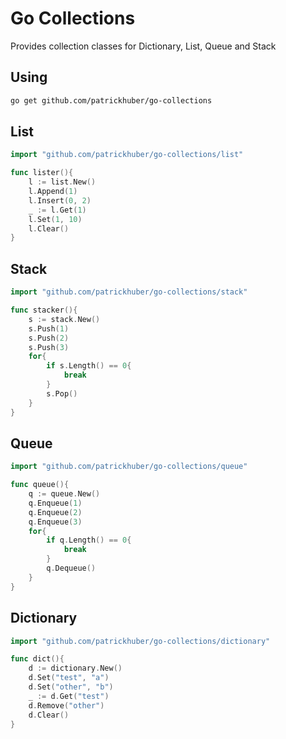 # Go Collections

Provides collection classes for Dictionary, List, Queue and Stack

## Using

```bash
go get github.com/patrickhuber/go-collections
```

## List

```go
import "github.com/patrickhuber/go-collections/list"

func lister(){
    l := list.New()
    l.Append(1)
    l.Insert(0, 2)
    _ := l.Get(1)
    l.Set(1, 10)
    l.Clear()
}
```

## Stack

```go
import "github.com/patrickhuber/go-collections/stack"

func stacker(){
    s := stack.New()
    s.Push(1)
    s.Push(2)
    s.Push(3)
    for{
        if s.Length() == 0{
            break
        }
        s.Pop()
    }
}
```

## Queue

```go
import "github.com/patrickhuber/go-collections/queue"

func queue(){
    q := queue.New()
    q.Enqueue(1)
    q.Enqueue(2)
    q.Enqueue(3)
    for{
        if q.Length() == 0{
            break
        }
        q.Dequeue()
    }
}
```

## Dictionary

```go
import "github.com/patrickhuber/go-collections/dictionary"

func dict(){
    d := dictionary.New()
    d.Set("test", "a")
    d.Set("other", "b")
    _ := d.Get("test")
    d.Remove("other")
    d.Clear()
}
```